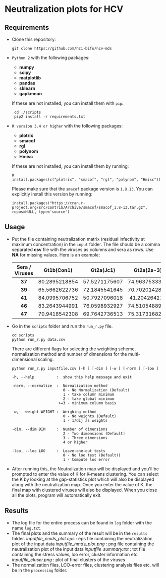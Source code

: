 # Neutralization plots for HCV

## Requirements
* Clone this repository:
  ```
  git clone https://github.com/hzi-bifo/hcv-mds 
  ```
* ```Python 2``` with the following packages:
    * **numpy**
    * **scipy**
    * **matplotlib**
    * **pandas**
    * **sklearn**
    * **gapkmean**
   
  If these are not installed, you can install them with ``` pip ```. 
  ```
   cd ./scripts
   pip2 install -r requirements.txt 
   ```
* ```R version 3.4 or higher``` with the following packages:
    * **plotrix**
    * **smacof**
    * **rgl**
    * **polynom**
    * **Hmisc**
  
    If these are not installed, you can install them by running:
    ```
    R
    install.packages(c("plotrix", "smacof", "rgl", "polynom", "Hmisc"))
    ```
    Please make sure that the ```smacof``` package version is ```1.8.13```. You can explicitly install this version by running:
    ```
    install.packages("https://cran.r-project.org/src/contrib/Archive/smacof/smacof_1.8-13.tar.gz", repos=NULL, type='source')
    ```
    
## Usage
* Put the file containing neutralization matrix (residual infectivity at maximum concentration) in the ```input``` folder. The file should be a comma separated **csv** file with the viruses as columns and sera as rows. Use **NA** for missing values. Here is an example:
  
  Sera / Viruses | Gt1b(Con1) |  Gt2a(Jc1) | Gt2a(2a-3) | Gt2b(J8)
  :---: | :----------: | :----------: | :----------: | :--------:
  **37**| 80.2895218854| 57.5271175607| 74.9637533368|80.3419066704
  **39**| 65.5662622736| 72.1845541645| 70.7020142884|71.0087697487
  **41**| 84.0995706752| 50.7927096018| 41.204264273 |46.658115028
  **46**| 83.2643944991| 76.0598932927| 74.5105488987|NA
  **47**| 70.9418542308| 69.7642736513| 75.3173168277|49.7798284265

* Go in the ```scripts``` folder and run the ```run_r.py``` file.
  ```
  cd scripts
  python run_r.py data.csv 
  ```
  There are different flags for selecting the weighting scheme, normalization method and number of dimensions for the multi-dimensional scaling.
  ```
  python run_r.py inputfile.csv [-h ] [-dim ] [-w ] [-norm ] [-loo ]
  
  -h, --help          :  show this help message and exit
  
  -norm, --normalize  :  Normalization method 
                         0 - No Normalization (Default) 
                         1 - take column minimum 
                         2 - take global minimum 
                       >=3 - minimum column basis 
  
  -w, --weight WEIGHT :  Weighing method 
                         0 - No weights (Default)
                         1 - 1/dij as weights 
  
  -dim, --dim DIM     :  Number of dimensions 
                         2 - Two dimensions (Default) 
                         3 - Three dimensions
                         4 or higher
  
  -loo, --loo LOO     :  Leave-one-out tests 
                         0 - No loo test (Default)) 
                         1 - Compute loo error
  ```
 * After running this, the Neutralization map will be displayed and you'll be prompted to enter the value of K for K-means clustering. You can select the K by looking at the gap-statistics plot which will also be displayed along with the neutralization map. Once you enter the value of K, the final map with clustered viruses will also be displayed. When you close all the plots, program will automatically exit.
 
## Results
* The log file for the entire process can be found in ```log``` folder with the name ```log.txt```.
* The final plots and the summary of the result will be in the ```results``` folder.
  *inputfile_nmds_plot.eps* : eps file containing the neutralization plot of the input data
  *inputfile_nmds_plot.png* : png file containing the neutralization plot of the input data
  *inputfile_summary.txt*   : txt file containing the stress values, loo error, cluster information etc.
  *inputfile_cluser.png*    : plot of final clusters of the viruses
* The normalization files, LOO-error files, clustering analysis files etc. will be in the ```processing``` folder.




